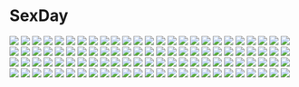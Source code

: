 # SexDay
![](https://konachan.com/jpeg/b4e8e64d3be70df884683f927301ea66/Konachan.com%20-%2084775%20ass%20breasts%20fuuro%20nipples%20open_shirt%20pokemon%20red_eyes%20sex%20siirakannu%20touya.jpg)
![](https://konachan.com/image/c4fd5b8fe04c259549a18973e4af1b18/Konachan.com%20-%20160497%20blush%20breasts%20cleavage%20daphne_zhang%20elbow_gloves%20gloves%20guilty_crown%20long_hair%20pink_hair%20red_eyes%20yuzuriha_inori.jpg)
![](https://konachan.com/jpeg/85719238cf5b57e53dfb9b8c00f42d85/Konachan.com%20-%2059874%20nopan%20strike_witches%20tail.jpg)
![](https://konachan.com/image/065b3b85071009ae532e7ceef965950c/Konachan.com%20-%2087895%20ipod%20parody%20polychromatic%20saionji_sekai%20school_days%20school_uniform.jpg)
![](https://konachan.com/image/ceb4f3e4766998a84bb5ba9c8e542831/Konachan.com%20-%2034781%20kobushi_abiru%20sayonara_zetsubou_sensei.jpg)
![](https://konachan.com/image/df7d7ee8b57f9905a6f67a5f5ea59c4e/Konachan.com%20-%2013219%20card_captor_sakura%20kinomoto_sakura.jpg)
![](https://konachan.com/jpeg/a0f648d0bcb6ebc641f72a8558549676/Konachan.com%20-%20149894%20blue_eyes%20breasts%20brown_hair%20cleavage%20erect_nipples%20long_hair%20nimura_yuushi%20nopan%20tagme%20topless%20undressing.jpg)
![](https://konachan.com/jpeg/d62c5c39f6988164db254167ee7c6f2f/Konachan.com%20-%2057951%20close%20sayonara_zetsubou_sensei%20tsunetsuki_matoi%20vector.jpg)
![](https://konachan.com/image/4bcea42097c083500ce8bb013d9f5e8f/Konachan.com%20-%20121113%20brown_hair%20game_cg%20komori_kei%20long_hair%20mireille_marres_ascot%20noel_marres_ascot%20purple_eyes%20ribbons%20ricotta%20school_uniform%20walkure_romanze.jpg)
![](https://konachan.com/image/347e0622710d0b86a1e17c9bafb773a0/Konachan.com%20-%2020802%20edward_elric%20fullmetal_alchemist.jpg)
![](https://konachan.com/image/d5f43899be174572ca47d3cb9d294d18/Konachan.com%20-%20111572%202girls%20blonde_hair%20bow%20brown_hair%20dress%20hakurei_reimu%20japanese_clothes%20kirisame_marisa%20long_hair%20miko%20sunset%20touhou%20witch%20yasuyuki.jpg)
![](https://konachan.com/image/361a22f5dacb44b4e43fa0405957f177/Konachan.com%20-%2059402%20black_eyes%20black_hair%20bow%20brown_eyes%20brown_hair%20flowers%20food%20green_eyes%20headdress%20kneehighs%20long_hair%20navel%20short_hair%20skirt%20twintails%20wink.jpg)
![](https://konachan.com/image/35f61c8ca7376c1311e37fb3f61fb132/Konachan.com%20-%2067790%20katanagatari%20togame%20yasuri_shichika.jpg)
![](https://konachan.com/image/24b94e80077a43e118d72f161b4b7fc4/Konachan.com%20-%20153194%20armor%20blue_eyes%20blue_hair%20dress%20futaba_aoi_%28vividred_operation%29%20long_hair%20thighhighs%20vividblue%20vividred_operation%20weapon.jpg)
![](https://konachan.com/image/5493d49bd52a921c324ea65d858a29c6/Konachan.com%20-%2074657%20pokemon.jpg)
![](https://konachan.com/image/5740d6cc8179e8064b41e0489951e85f/Konachan.com%20-%208578%20glasses%20kogami_akira%20lucky_star%20pink_hair%20yellow_eyes.jpg)
![](https://konachan.com/image/3499580ab84b90c3b2a44f2141177261/Konachan.com%20-%20304343%20arknights%20ass%20blue_hair%20blush%20cameltoe%20ch%27en_%28arknights%29%20gloves%20horns%20panties%20pussy_juice%20red_eyes%20signed%20tail%20underwear%20white%20xkc.jpg)
![](https://konachan.com/image/f2746ea5e6fe75992de7760c242e9110/Konachan.com%20-%20289713%20aqua_eyes%20bath%20blush%20breasts%20brown_hair%20long_hair%20nipples%20original%20towel%20y_umiharu.jpg)
![](https://konachan.com/image/7e68669eeb1762457881725837a2a4bc/Konachan.com%20-%20254514%20animal%20armor%20bird%20bodysuit%20breasts%20fate_%28series%29%20gloves%20headdress%20long_hair%20male%20navel%20purple_hair%20qmo_%28chalsoma%29%20red_eyes%20skintight%20spear%20weapon.jpg)
![](https://konachan.com/image/0a285aba4d3570bf8d5d6467fa1a8d8a/Konachan.com%20-%2086033%202girls%20blue_eyes%20itou_mikoto%20koiiro_soramoyou%20lucie%20nakanishi_aiko%20panties%20panty_pull%20skirt%20underwear.jpg)
![](https://konachan.com/image/bb7d7b050388cddff15913af4ff2f8db/Konachan.com%20-%20291789%20aqua_eyes%20blush%20censored%20cum%20emoi_do%20fellatio%20long_hair%20original%20penis%20purple_hair.jpg)
![](https://konachan.com/jpeg/001b05bcc269f4e414c20fdf21e9d37b/Konachan.com%20-%20133268%20blush%20clouds%20dress%20flowers%20original%20sakumamei%20tree.jpg)
![](https://konachan.com/jpeg/01d88402e7563fd61446b9d00db06215/Konachan.com%20-%20273808%20animal_ears%20ass%20bunny_ears%20bunnygirl%20long_hair%20pantyhose%20purple_eyes%20purple_hair%20sakurajima_mai%20tagme_%28artist%29%20tail%20third-party_edit%20wristwear.jpg)
![](https://konachan.com/jpeg/6a5e30ea1992537e75f1889af47b5672/Konachan.com%20-%20275604%20breasts%20brown_hair%20fate_%28series%29%20fate_stay_night%20green_eyes%20long_hair%20riichu%20scan%20skirt%20thighhighs%20tohsaka_rin%20zettai_ryouiki.jpg)
![](https://konachan.com/image/21f82488cb47942fd6c6c01b0a2598da/Konachan.com%20-%20275471%202girls%20ass%20barefoot%20bikini%20blue_eyes%20blush%20breasts%20cleavage%20horns%20hug%20long_hair%20navel%20randou%20rastina%20sketch%20swimsuit%20underboob%20wristwear%20yuri.jpg)
![](https://konachan.com/image/894a0931854630ebb9cc2a075c18f3d8/Konachan.com%20-%20263193%20braids%20brown_eyes%20brown_hair%20hoodie%20kagamine-ikka%20loli%20moon%20night%20original%20short_hair%20skirt%20stars.jpg)
![](https://konachan.com/image/7c70dc28fed100beb94e62bb066a0b73/Konachan.com%20-%2021937%20azumanga_daioh%20mihama_chiyo.jpg)
![](https://konachan.com/image/5625468ea49824bb466d62694bdadada/Konachan.com%20-%20215250%20building%20city%20clouds%20flowers%20ichimiya_%28araintell%29%20leaves%20nobody%20original%20scenic%20sky.jpg)
![](https://konachan.com/image/821ba2609806d63807cefdb02b0e65d8/Konachan.com%20-%20119891%20blonde_hair%20blue_eyes%20breasts%20bridget_satellizer%20cleavage%20freezing%20panties%20underwear.jpg)
![](https://konachan.com/jpeg/b99fc9f55d62167296b054f3d290a666/Konachan.com%20-%20221350%20blonde_hair%20censored%20fellatio%20fumio%20game_cg%20grisaia_no_rakuen%20headband%20irisu_makina%20kazami_yuuji%20kiss%20komine_sachi%20male%20nude%20penis%20pink_hair.jpg)
![](https://konachan.com/jpeg/43dc27bb2026cbd854d64b8c8c0c2b78/Konachan.com%20-%20116364%20gumi%20vocaloid.jpg)
![](https://konachan.com/image/13dbac888d7173cdca571b24876a7beb/Konachan.com%20-%20259848%20animal_ears%20blood%20chikuwabuta%20japanese_clothes%20long_hair%20miko%20original%20purple_eyes%20purple_hair%20stockings%20weapon.jpg)
![](https://konachan.com/image/42722777beca4dff5ce8ead5fb8c4a7b/Konachan.com%20-%20201854%20blue_hair%20braids%20brown_eyes%20fan%20japanese_clothes%20long_hair%20love_live%21_school_idol_project%20sonoda_umi%20tagme_%28artist%29%20twintails.jpg)
![](https://konachan.com/image/788937b2bf08769188ec2394a681de00/Konachan.com%20-%2095666%20kagamine_len%20kagamine_rin%20len_append%20male%20rin_append%20vocaloid.jpg)
![](https://konachan.com/image/e23a2c96f9258d04281b209b662f733b/Konachan.com%20-%2028742%20tagme.jpg)
![](https://konachan.com/jpeg/55d1087c2ab4cf137cc31287a78deca7/Konachan.com%20-%20172556%20anus%20ass%20black_hair%20breasts%20long_hair%20mogu%20nipples%20nude%20pussy%20red_eyes%20sankarea%20sanka_rea%20spread_legs%20uncensored.jpg)
![](https://konachan.com/image/424cecb86ac20d6815fdeb44f93f043e/Konachan.com%20-%2051249%20hirasawa_ui%20hirasawa_yui%20k-on%21.jpg)
![](https://konachan.com/image/fe86cc9ac5b4809ede050ff0c2540d77/Konachan.com%20-%20280061%202girls%20animal_ears%20blue_eyes%20brown_hair%20catgirl%20chibi%20dress%20gloves%20gradient%20kneehighs%20long_hair%20pink_hair%20red_eyes%20short_hair%20tail%20thighhighs%20white.jpg)
![](https://konachan.com/image/b3c55f3b05a4f0c3f965187dd68a4122/Konachan.com%20-%20119749%20breasts%20cleavage%20dress%20flowers%20memento1113%20original.jpg)
![](https://konachan.com/jpeg/822ebefa829c2717ebf3722a2ee820b2/Konachan.com%20-%20168597%20amairo_islenauts%20blue_eyes%20blue_hair%20blush%20breasts%20censored%20game_cg%20kobuichi%20nipples%20nude%20sex%20shiraga_airi%20wet%20wink%20yuzusoft.jpg)
![](https://konachan.com/image/b6c57af0b3120457fdd4822683d8d946/Konachan.com%20-%20113026%20blonde_hair%20brown_hair%20hato_haru%20hoshii_miki%20idolmaster%20minase_iori%20orange_hair%20takatsuki_yayoi.jpg)
![](https://konachan.com/jpeg/5ac0426ceda8c23f958819de9c5855e6/Konachan.com%20-%20213867%20nanomortis%20original%20polychromatic.jpg)
![](https://konachan.com/image/c2ab4a72d0c1c4221ba21dd62fb3a9ff/Konachan.com%20-%2069055%20butterfly%20dark%20hatsune_miku%20hiiro_%28kikokico%29%20japanese_clothes%20kimono%20long_hair%20mask%20red_eyes%20red_hair%20vocaloid.jpg)
![](https://konachan.com/image/78f5d602c9b7d39178bedf3455f524ff/Konachan.com%20-%2075448%20akatsuki_no_goei%20blonde_hair%20blue_eyes%20breasts%20cleavage%20game_cg%20kurayashiki_tae%20long_hair%20syangrila%20tomose_shunsaku.jpg)
![](https://konachan.com/jpeg/6c45cc7c741e002e01fd967c3685aa74/Konachan.com%20-%20166756%202girls%20atoki%20barefoot%20blonde_hair%20breasts%20chain%20dress%20green_eyes%20horns%20hug%20long_hair%20pointed_ears%20red_eyes%20scarf%20short_hair%20skirt%20touhou%20tree.jpg)
![](https://konachan.com/image/259d7497dbd48038fe0283ca892475d5/Konachan.com%20-%20165158%20barefoot%20brown_hair%20butterfly%20japanese_clothes%20kimono%20original%20purple_eyes%20ryuuri_susuki.jpg)
![](https://konachan.com/image/869488aff4cdd8d3bc04f41f2e6bc829/Konachan.com%20-%20155258%20aki_%28wishtakeme%29%20blue_eyes%20brown_hair%20dress%20long_hair%20luo_tianyi%20twintails%20vocaloid%20vocaloid_china.jpg)
![](https://konachan.com/image/cb19426542b0ea330512597280bb6a4e/Konachan.com%20-%20216355%20akatsuki_%28kancolle%29%20anthropomorphism%20group%20hibiki_%28kancolle%29%20ikazuchi_%28kancolle%29%20inazuma_%28kancolle%29%20kantai_collection%20mtu.jpg)
![](https://konachan.com/image/4cff507e0dc23b4199784afac979775e/Konachan.com%20-%20138153%20drink%20hatsune_miku%20vocaloid%20yayoi_%28egoistic_realism%29.jpg)
![](https://konachan.com/image/34383b31d98c39676ddcfd593cc63675/Konachan.com%20-%2025567%20mai-hime%20tokiha_mai%20wings.jpeg)
![](https://konachan.com/image/8655c75741df92592f854efaabb51b30/Konachan.com%20-%20197869%20barefoot%20blue_hair%20blush%20breasts%20cameltoe%20cleavage%20erect_nipples%20long_hair%20original%20red_eyes%20swimsuit%20torisan%20wet.jpg)
![](https://konachan.com/image/6086a6b0d7fc0d3053820a2020558b44/Konachan.com%20-%20255867%20animal_ears%20aqua_eyes%20blush%20braids%20catgirl%20chinese_dress%20dress%20flowers%20long_hair%20neko_works%20nekopara%20sayori%20twintails%20watermark%20white_hair%20wristwear.jpg)
![](https://konachan.com/jpeg/821d2c51ca9ebaa748e325dd1d0041e2/Konachan.com%20-%20213745%20breast_hold%20breasts%20long_hair%20naruse_mio%20nipples%20purple_eyes%20pussy%20pussy_juice%20red_hair%20thighhighs%20third-party_edit%20underwear%20watanabe_yoshihiro%20white.jpg)
![](https://konachan.com/jpeg/a9a673d06c9563fb816d358f16fd2fe6/Konachan.com%20-%2070177%20regal_bryant%20tales_of_symphonia.jpg)
![](https://konachan.com/image/1f849e567e0de9bb5cd8ccaaa4e8d22d/Konachan.com%20-%2082433%20animal_ears%20asobi_ni_iku_yo%21%20barefoot%20beach%20bikini%20breasts%20chaika%20cleavage%20eris_%28asobi_ni_iku_yo%21%29%20saitou_masakazu%20swimsuit%20tail%20wink.jpg)
![](https://konachan.com/image/ae05551747eecd4784b98b237a26eae6/Konachan.com%20-%2092796%20breasts%20bunnygirl%20cleavage%20koutaro%20red_eyes%20thighhighs.jpg)
![](https://konachan.com/image/e039ed04d15a3051ae99701db5bd57f4/Konachan.com%20-%20176579%20ass%20clare_%28543%29%20ia%20kneehighs%20long_hair%20pink_hair%20pussy%20thighhighs%20uncensored%20vocaloid%20wink.jpg)
![](https://konachan.com/image/1af311a398d3cbb277b715d162686897/Konachan.com%20-%2090600%20brown_hair%20building%20city%20clouds%20cropped%20isai_shizuka%20landscape%20original%20scenic%20skirt%20sky.jpg)
![](https://konachan.com/image/2643a52e4b58822bd8ee2e61b6e10b60/Konachan.com%20-%20211778%20anthropomorphism%20kantai_collection%20prinz_eugen_%28kancolle%29%20thighhighs%20torn_clothes%20underwater%20water%20zxc00016.jpg)
![](https://konachan.com/jpeg/c39fe724d2939f40b854ab272e01f390/Konachan.com%20-%20218977%20barefoot%20bikini_top%20blue_eyes%20blue_hair%20long_hair%20miruto_netsuki%20original%20shorts%20white.jpg)
![](https://konachan.com/jpeg/f58958d72b0f879c41c0d43ce2182d8d/Konachan.com%20-%20288306%20blush%20breasts%20brown_eyes%20brown_hair%20cleavage%20headband%20headphones%20idolmaster%20microphone%20necklace%20nitta_minami%20skirt%20swim_ring%20water%20wristwear.jpg)
![](https://konachan.com/image/6b546ecfc57ec82e2e53497a8ee43a74/Konachan.com%20-%2016412%20cierra%20fia_%28riviera%29%20lina_%28riviera%29%20riviera%20serene.jpg)
![](https://konachan.com/image/f8780951830a1b85d234189e4e36852c/Konachan.com%20-%20147464%20ass%20barefoot%20bed%20blue_eyes%20blush%20brown_hair%20choker%20chousoku_henkei_gyrozetter%20inaba_rinne%20long_hair%20niku%20panties%20ponytail%20shorts%20thighhighs%20underwear.jpg)
![](https://konachan.com/image/5db23a54c7ead8c507b9e3f68b4d6c49/Konachan.com%20-%2092718%20brown_eyes%20brown_hair%20cherry_blossoms%20flowers%20kneehighs%20long_hair%20original%20petals%20sadamatsu_ryuuichi%20scarf%20school_uniform%20sky%20stars.jpg)
![](https://konachan.com/jpeg/25e875440e8428d88f9a019012537f93/Konachan.com%20-%2052970%20hayate_no_gotoku%20katsura_hinagiku.jpg)
![](https://konachan.com/image/b19d18c80cde5426b728ebd934a406bb/Konachan.com%20-%20198010%202girls%20alice_margatroid%20aqua_eyes%20blonde_hair%20bow%20close%20green_eyes%20hat%20kirisame_marisa%20long_hair%20niwashi_%28yuyu%29%20touhou%20witch.jpg)
![](https://konachan.com/image/03f30e5a167868927797ba70012c2b03/Konachan.com%20-%2046521%20loli%20meari%20panties%20see_through%20tinkle%20tsukiyo_no_fromage%20underwear.jpg)
![](https://konachan.com/jpeg/ede238bd371644a3b5a33d7e3dcfe499/Konachan.com%20-%20242138%202girls%20black_hair%20breasts%20cleavage%20horns%20hug%20long_hair%20original%20pointed_ears%20red_eyes%20red_hair%20short_hair%20signed%20viola_%28seed%29%20waifu2x%20water.jpg)
![](https://konachan.com/image/707e2bc23fb2a3c164be0ae2d3dad4b6/Konachan.com%20-%2026417%20fate_%28series%29%20fate_stay_night%20illyasviel_von_einzbern.jpg)
![](https://konachan.com/jpeg/8cc3619ed87696513722f264f5509af3/Konachan.com%20-%20231395%20blush%20brown_eyes%20brown_hair%20hat%20katou_megumi%20misaki_kurehito%20petals%20saenai_heroine_no_sodatekata%20scan%20short_hair%20skirt%20third-party_edit%20white.jpg)
![](https://konachan.com/image/622fe8eb64277a9360057c6ec086cb61/Konachan.com%20-%20185257%20dekochin_hammer%20flat_chest%20nipples%20no_bra%20original%20panties%20panty_pull%20pubic_hair%20purple_eyes%20topless%20underwear.jpg)
![](https://konachan.com/image/64cc2bfc86a30a76db2a87557e01c86f/Konachan.com%20-%2055787%20canaan%20canaan_%28character%29%20gun%20weapon.jpg)
![](https://konachan.com/jpeg/e936c8694b42ee20904bb331367a8857/Konachan.com%20-%20231797%205_nenme_no_houkago%20animal%20barefoot%20blush%20bunny%20headphones%20kantoku%20kurumi_%28kantoku%29%20original%20pink_eyes%20pink_hair%20short_hair%20skirt%20twintails.jpg)
![](https://konachan.com/image/b74081a3392e603991dd61af149f2c3f/Konachan.com%20-%2038548%20kurogami_sigma%20sigma_harmonics%20tsukiyumi_neon.jpg)
![](https://konachan.com/image/3eac1e7e4c387b1cc5584eaf3a09c56e/Konachan.com%20-%20306107%20andou_inari%20animal_ears%20blush%20book%20clouds%20couch%20foxgirl%20green_eyes%20navel%20nijisanji%20orange_hair%20panties%20sketch%20sky%20tail%20techgirl%20underboob%20underwear.jpg)
![](https://konachan.com/image/63e3751336a17f805e5423776b1d57b5/Konachan.com%20-%2085525%20alice_margatroid%20doll%20kirisame_marisa%20mage%20magic%20shanghai_doll%20sorano_eika%20touhou.jpg)
![](https://konachan.com/image/88420cba66f0ab73821dca8b29c08785/Konachan.com%20-%20110111%20kagamine_rin%20thighhighs%20vocaloid%20zettai_ryouiki.jpg)
![](https://konachan.com/image/a8f96bf01715d615079f197fc2b07935/Konachan.com%20-%20206592%20aqua_eyes%20aqua_hair%20hatsune_miku%20kei_%28artist%29%20project_diva%20thighhighs%20twintails%20vocaloid.jpg)
![](https://konachan.com/image/8e5e0a4ab11027c6d858e2b925983509/Konachan.com%20-%2042741%20bra%20code_geass%20kallen_stadtfeld%20panties%20underwear%20uni.jpg)
![](https://konachan.com/image/63e8f791755fe1a055852dba1099516b/Konachan.com%20-%20280998%20all_male%20black_hair%20boku_no_hero_academia%20glasses%20green_hair%20iida_tenya%20jpeg_artifacts%20lowah%20male%20midoriya_izuku%20pink_eyes%20short_hair%20todoroki_shouto.jpg)
![](https://konachan.com/image/0c213c0cd237deee3248c9fb01fc8014/Konachan.com%20-%2074764%20black_hair%20blonde_hair%20blue_eyes%20boots%20cigarette%20durarara%21%21%20glasses%20group%20katana%20ponytail%20red_eyes%20short_hair%20skirt%20sword%20weapon%20yellow_eyes.jpg)
![](https://konachan.com/image/ae088efd15049aa25cb71cca0a2c5094/Konachan.com%20-%20137931%20oda_raika%20papa_no_iukoto_wo_kikinasai%21%20takanashi_hina%20takanashi_miu%20takanashi_sora.jpg)
![](https://konachan.com/image/0115f965f3b2673fc98b3f7f231bf4f1/Konachan.com%20-%20282334%20breasts%20censored%20handjob%20nipples%20original%20unsomnus%20watermark.jpg)
![](https://konachan.com/image/3f2e17bde8b49f6c779cb6ba04d6325b/Konachan.com%20-%2056911%20canaan%20canaan_%28character%29%20gun%20weapon.jpg)
![](https://konachan.com/jpeg/9664eafdc7ef8da0d2fb1b26f7255ea2/Konachan.com%20-%20172434%20blue_eyes%20dress%20hatsune_miku%20long_hair%20ribbons%20shuzi%20twintails%20vocaloid%20white.jpg)
![](https://konachan.com/jpeg/63b08bddcdcf6356b565e073272ad381/Konachan.com%20-%2050133%20kara_no_kyoukai%20ryougi_shiki.jpg)
![](https://konachan.com/image/6dfcd51367be4387890337b1fe8f92bf/Konachan.com%20-%20192494%20blush%20breasts%20long_hair%20necklace%20original%20pantyhose%20pink_eyes%20pink_hair%20skirt%20steelleets%20white.jpg)
![](https://konachan.com/image/2650501b87abe9cd54bba1075d51c8fa/Konachan.com%20-%2031587%20ass%20blonde_hair%20blush%20censored%20cum%20favorite%20game_cg%20happy_margaret%21%20kokonoka%20penis%20rindou_saki%20school_uniform%20sex.jpg)
![](https://konachan.com/jpeg/51891241786966faad8c4a67eab90df0/Konachan.com%20-%20188478%20anus%20black_hair%20breasts%20game_cg%20long_hair%20makino_honoha%20nipples%20nopan%20pink_eyes%20purple_software%20pussy%20spread_legs%20topless%20uncensored%20yuuki_makoto.jpg)
![](https://konachan.com/image/bb23a6f15d2e8c2f3b8bfd394109b4a0/Konachan.com%20-%2054971%20hatsune_miku%20long_hair%20polychromatic%20silhouette%20twintails%20vocaloid.jpg)
![](https://konachan.com/image/863c969a0037c9ecc3e9794dbc5db54c/Konachan.com%20-%20199013%20ass%20blonde_hair%20chihaya_72%20kiniro_mosaic%20kneehighs%20kujou_karen%20long_hair%20nopan%20purple_eyes%20skirt%20white.jpg)
![](https://konachan.com/image/c3ac0a4169ad88e70d4baafde10611ab/Konachan.com%20-%20246065%20brown_eyes%20brown_hair%20building%20city%20clouds%20jpeg_artifacts%20long_hair%20original%20ponytail%20ruins%20scenic%20skirt%20sky%20tagme_%28artist%29%20water.jpg)
![](https://konachan.com/image/93a0e0375aa691bae72a9d1984f060f2/Konachan.com%20-%2059070%20hatsune_miku%20koi_wa_sensou_%28vocaloid%29%20vocaloid%20white.jpg)
![](https://konachan.com/jpeg/1620780f6a1d9c80da80953bfd74a24e/Konachan.com%20-%20188872%20ass%20bed%20blush%20breasts%20cameltoe%20himeno_towa%20long_hair%20minori%20nipples%20no_bra%20open_shirt%20panties%20pussy_juice%20scan%20thighhighs%20underwear%20wet%20yuzuna_hiyo.jpg)
![](https://konachan.com/image/b19bab08155b749bfce4fe48322bb954/Konachan.com%20-%2068937%20bodysuit%20hiiragi_tsukasa%20lucky_star%20neon_genesis_evangelion%20purple_hair%20skintight%20spear%20weapon.jpg)
![](https://konachan.com/image/f566b9b7670bdf79bc82291b87f59262/Konachan.com%20-%20163881%20bed%20black_hair%20brown_eyes%20camera%20karada_asobi%20k-on%21%20nakano_azusa%20school_uniform%20twintails.jpg)
![](https://konachan.com/image/7333ac684dc058e4707134290f8cc162/Konachan.com%20-%2074234%20all_male%20bleach%20male%20ulquiorra_schiffer.jpg)
![](https://konachan.com/jpeg/e62f1b219de116875e8570bc4832276e/Konachan.com%20-%20216134%20anthropomorphism%20bandage%20breasts%20cleavage%20dark_skin%20glasses%20gloves%20headband%20kantai_collection%20red_eyes%20sarashi%20underwear%20white_hair%20yagitome87.jpg)
![](https://konachan.com/jpeg/2b839388356ccd3ebff5cfe016a3dc02/Konachan.com%20-%20245786%20breasts%20brown_eyes%20brown_hair%20hewsack%20naked_shirt%20navel%20nipples%20no_bra%20nopan%20open_shirt%20penis%20ponytail%20pubic_hair%20sex%20short_hair%20uncensored.jpg)
![](https://konachan.com/jpeg/bd261b97ae8a02fdad1f842a3cab6c32/Konachan.com%20-%20220601%20fufu_%28fufuichi04%29%20original%20scythe%20weapon.jpg)
